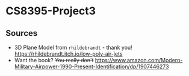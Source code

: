 # CS8395-Project3



## Sources

- 3D Plane Model from `rhildebrandt` - thank you! <https://rhildebrandt.itch.io/low-poly-air-jets>
- Want the book? ~~You really don't~~ <https://www.amazon.com/Modern-Military-Airpower-1990-Present-Identification/dp/1907446273>
  
